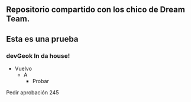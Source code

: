 ## Repositorio compartido con los chico de Dream Team.

## Esta es una prueba

### devGeok In da house!

- Vuelvo
    - A
        - Probar

Pedir aprobación 245